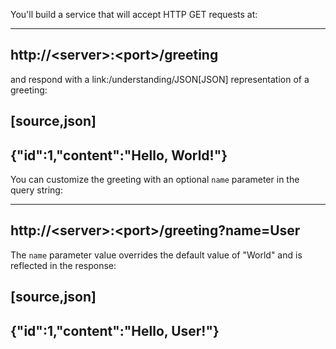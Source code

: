
You'll build a service that will accept HTTP GET requests at:

----
http://&lt;server&gt;:&lt;port&gt;/greeting
----

and respond with a link:/understanding/JSON[JSON] representation of a greeting:

[source,json]
----
{"id":1,"content":"Hello, World!"}
----

You can customize the greeting with an optional `name` parameter in the query string:

----
http://&lt;server&gt;:&lt;port&gt;/greeting?name=User
----

The `name` parameter value overrides the default value of "World" and is reflected in the response:

[source,json]
----
{"id":1,"content":"Hello, User!"}
----

